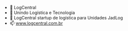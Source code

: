 - 👋 LogCentral
- 👀 Unindo Logística e Tecnologia
- 🌱 LogCentral startup de logística para Unidades JadLog
- 📫 www.logcentral.com.br

<!---
logcentral-com-br/logcentral-com-br is a ✨ special ✨ repository because its `README.md` (this file) appears on your GitHub profile.
You can click the Preview link to take a look at your changes.
--->
